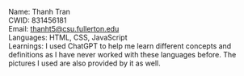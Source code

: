 Name: Thanh Tran<br>
CWID: 831456181<br>
Email: thanht5@csu.fullerton.edu<br>
Languages: HTML, CSS, JavaScript<br>
Learnings: I used ChatGPT to help me learn different concepts and definitions as I have never worked with these languages before. The pictures I used are also provided by it as well.
